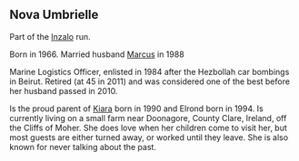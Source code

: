 ## Nova Umbrielle

Part of the [Inzalo](InzaloShadowEarth) run.

Born in 1966.  Married husband [Marcus](MarcusUmbrielle) in 1988

Marine Logistics Officer, enlisted in 1984 after the Hezbollah car
bombings in Beirut. Retired (at 45 in 2011) and was considered one of
the best before her husband passed in 2010.

Is the proud parent of [Kiara](KiaraUmbrelle) born in 1990 and Elrond
born in 1994.  Is currently living on a small farm near Doonagore,
County Clare, Ireland, off the Cliffs of Moher. She does love when her
children come to visit her, but most guests are either turned away, or
worked until they leave.  She is also known for never talking about
the past.
